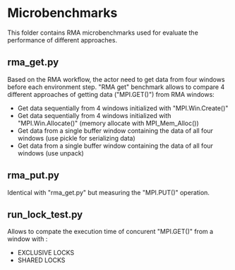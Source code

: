 # Microbenchmarks
This folder contains RMA microbenchmarks used for evaluate the performance of different approaches.

## rma_get.py
Based on the RMA workflow, the actor need to get data from four windows before each environment step. "RMA get" benchmark allows to compare 4 different approaches of getting data ("MPI.GET()") from RMA windows:
- Get data sequentially from 4 windows initialized with "MPI.Win.Create()"
- Get data sequentially from 4 windows initialized with "MPI.Win.Allocate()" (memory allocate with MPI_Mem_Alloc())
- Get data from a single buffer window containing the data of all four windows (use pickle for serializing data)
- Get data from a single buffer window containing the data of all four windows (use unpack)

## rma_put.py 
Identical with "rma_get.py" but measuring the "MPI.PUT()" operation.

## run_lock_test.py 
Allows to compate the execution time of concurent "MPI.GET()" from a window with :
- EXCLUSIVE LOCKS 
- SHARED LOCKS
